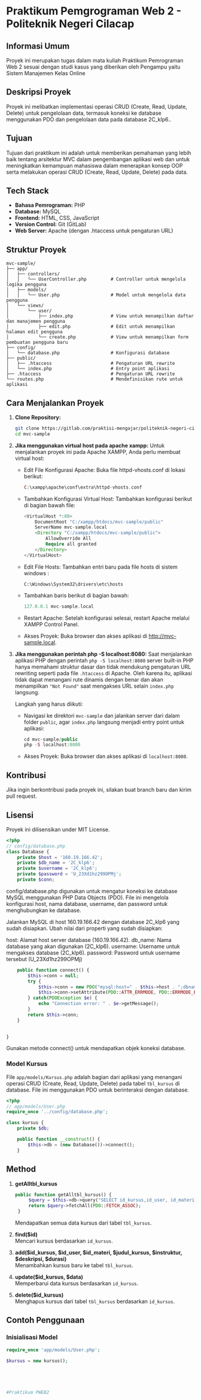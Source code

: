 # Praktikum Pemgrograman Web 2 - Politeknik Negeri Cilacap

## Informasi Umum
Proyek ini merupakan tugas dalam mata kuliah Praktikum Pemrograman Web 2 sesuai dengan studi kasus yang diberikan oleh Pengampu yaitu Sistem Manajemen Kelas Online

## Deskripsi Proyek
Proyek ini melibatkan implementasi operasi CRUD (Create, Read, Update, Delete) untuk pengelolaan data, termasuk koneksi ke database menggunakan PDO dan pengelolaan data pada database 2C_klp6..

## Tujuan
Tujuan dari praktikum ini adalah untuk memberikan pemahaman yang lebih baik tentang arsitektur MVC dalam pengembangan aplikasi web dan untuk meningkatkan kemampuan mahasiswa dalam menerapkan konsep OOP serta melakukan operasi CRUD (Create, Read, Update, Delete) pada data.

## Tech Stack
- **Bahasa Pemrograman:** PHP
- **Database:** MySQL
- **Frontend:** HTML, CSS, JavaScript
- **Version Control:** Git (GitLab)
- **Web Server:** Apache (dengan .htaccess untuk pengaturan URL)

## Struktur Proyek
```plaintext
mvc-sample/
├── app/
│   ├── controllers/
│   │   └── UserController.php         # Controller untuk mengelola logika pengguna
│   ├── models/
│   │   └── User.php                   # Model untuk mengelola data pengguna
│   └── views/
│       └── user/
│           ├── index.php              # View untuk menampilkan daftar dan manajemen pengguna
│           ├── edit.php               # Edit untuk menampilkan halaman edit pengguna            
│           └── create.php             # View untuk menampilkan form pembuatan pengguna baru
├── config/
│   └── database.php                   # Konfigurasi database
├── public/
│   ├── .htaccess                      # Pengaturan URL rewrite
│   └── index.php                      # Entry point aplikasi
├── .htaccess                          # Pengaturan URL rewrite
└── routes.php                         # Mendefinisikan rute untuk aplikasi
```

## Cara Menjalankan Proyek
1. **Clone Repository:**
   ```bash
   git clone https://gitlab.com/praktisi-mengajar/politeknik-negeri-cilacap/pemrograman-web/mvc-sample.git
   cd mvc-sample
   ```
2. **Jika menggunakan virtual host pada apache xampp:**
   Untuk menjalankan proyek ini pada Apache XAMPP, Anda perlu membuat virtual host:

   - Edit File Konfigurasi Apache: Buka file httpd-vhosts.conf di lokasi berikut:
        ```php 
        C:\xampp\apache\conf\extra\httpd-vhosts.conf 
        ```
   - Tambahkan Konfigurasi Virtual Host: Tambahkan konfigurasi berikut di bagian bawah file:
        ```php 
        <VirtualHost *:80>
            DocumentRoot "C:/xampp/htdocs/mvc-sample/public"
            ServerName mvc-sample.local
            <Directory "C:/xampp/htdocs/mvc-sample/public">
                AllowOverride All
                Require all granted
            </Directory>
        </VirtualHost>
        ```
    - Edit File Hosts: Tambahkan entri baru pada file hosts di sistem windows :
        ```plaintext
        C:\Windows\System32\drivers\etc\hosts
        ```

    - Tambahkan baris berikut di bagian bawah:
        ```php 
        127.0.0.1 mvc-sample.local
        ```

    - Restart Apache: Setelah konfigurasi selesai, restart Apache melalui XAMPP Control Panel.

    - Akses Proyek: Buka browser dan akses aplikasi di http://mvc-sample.local.

3. **Jika menggunakan perintah php -S localhost:8080:**
    Saat menjalankan aplikasi PHP dengan perintah ```php -S localhost:8080```
    server built-in PHP hanya memahami struktur dasar dan tidak mendukung pengaturan URL rewriting seperti pada file ```.htaccess``` di Apache. Oleh karena itu, aplikasi tidak dapat menangani rute dinamis dengan benar dan akan menampilkan ```"Not Found"``` saat mengakses URL selain ```index.php``` langsung.

    Langkah yang harus diikuti:
    - Navigasi ke direktori ```mvc-sample``` dan jalankan server dari dalam folder ```public```, agar ```index.php``` langsung menjadi entry point untuk aplikasi:
        ```php
        cd mvc-sample/public
        php -S localhost:8080
        ```
    - Akses Proyek: Buka browser dan akses aplikasi di ```localhost:8080```.

## Kontribusi
Jika ingin berkontribusi pada proyek ini, silakan buat branch baru dan kirim pull request.

## Lisensi
Proyek ini dilisensikan under MIT License.


```php
<?php
// config/database.php
class Database {
    private $host = '160.19.166.42';
    private $db_name = '2C_klp6';
    private $username = '2C_klp6';
    private $password = 'U_23Xd1hz299OPMj';
    private $conn;
```
config/database.php digunakan untuk mengatur koneksi ke database MySQL menggunakan PHP Data Objects (PDO). File ini mengelola konfigurasi host, nama database, username, dan password untuk menghubungkan ke database.

Jalankan MySQL di host 160.19.166.42 dengan database 2C_klp6 yang sudah disiapkan.
Ubah nilai dari properti yang sudah disiapkan:

host: Alamat host server database (160.19.166.42).
db_name: Nama database yang akan digunakan (2C_klp6).
username: Username untuk mengakses database (2C_klp6).
password: Password untuk username tersebut (U_23Xd1hz299OPMj)
```php
    public function connect() {
        $this->conn = null;
        try {
            $this->conn = new PDO("mysql:host=" . $this->host . ";dbname=" . $this->db_name, $this->username, $this->password);
            $this->conn->setAttribute(PDO::ATTR_ERRMODE, PDO::ERRMODE_EXCEPTION);
        } catch(PDOException $e) {
            echo "Connection error: " . $e->getMessage();
        }
        return $this->conn;
    }

   
}

```
Gunakan metode connect() untuk mendapatkan objek koneksi database.

### Model Kursus
File `app/models/Kursus.php` adalah bagian dari aplikasi yang menangani operasi CRUD (Create, Read, Update, Delete) pada tabel `tbl_kursus` di database. File ini menggunakan PDO untuk berinteraksi dengan database.
```php
<?php
// app/models/User.php
require_once '../config/database.php';

class kursus {
    private $db;

    public function __construct() {
        $this->db = (new Database())->connect();
    }
```

## Method
1. **getAlltbl_kursus**
   ```php
   public function getAlltbl_kursus() {
        $query = $this->db->query("SELECT id_kursus,id_user, id_materi, judul_kursus, instruktur, deskripsi, durasi FROM tbl_kursus");
        return $query->fetchAll(PDO::FETCH_ASSOC);
    }
   ```
   Mendapatkan semua data kursus dari tabel `tbl_kursus`.
   
3. **find($id)**  
   Mencari kursus berdasarkan `id_kursus`.

4. **add($id_kursus, $id_user, $id_materi, $judul_kursus, $instruktur, $deskripsi, $durasi)**  
   Menambahkan kursus baru ke tabel `tbl_kursus`.

5. **update($id_kursus, $data)**  
   Memperbarui data kursus berdasarkan `id_kursus`.

6. **delete($id_kursus)**  
   Menghapus kursus dari tabel `tbl_kursus` berdasarkan `id_kursus`.

## Contoh Penggunaan
### Inisialisasi Model
```php
require_once 'app/models/User.php';

$kursus = new kursus();





#Praktikum PWEB2
